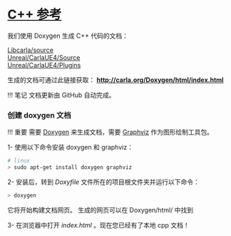 # [C++ 参考](https://carla.readthedocs.io/en/latest/ref_cpp/) 
我们使用 Doxygen 生成 C++ 代码的文档：

[Libcarla/source](http://carla.org/Doxygen/html/dir_b9166249188ce33115fd7d5eed1849f2.html)<br>
[Unreal/CarlaUE4/Source](http://carla.org/Doxygen/html/dir_733e9da672a36443d0957f83d26e7dbf.html)<br>
[Unreal/CarlaUE4/Plugins](http://carla.org/Doxygen/html/dir_8fc34afb5f07a67966c78bf5319f94ae.html)

生成的文档可通过此链接获取： **<http://carla.org/Doxygen/html/index.html>**

!!! 笔记
    文档更新由 GitHub 自动完成。

### 创建 doxygen 文档

!!! 重要
    需要 [Doxygen](http://www.doxygen.nl/index.html) 来生成文档，需要 [Graphviz](https://www.graphviz.org/) 作为图形绘制工具包。 

1- 使用以下命令安装 doxygen 和 graphviz：

```sh
# linux
> sudo apt-get install doxygen graphviz
```

2- 安装后，转到 _Doxyfile_ 文件所在的项目根文件夹并运行以下命令：

```sh
> doxygen
```

它将开始构建文档网页。
生成的网页可以在 Doxygen/html/ 中找到

3- 在浏览器中打开 _index.html_ 。现在您已经有了本地 cpp 文档！

